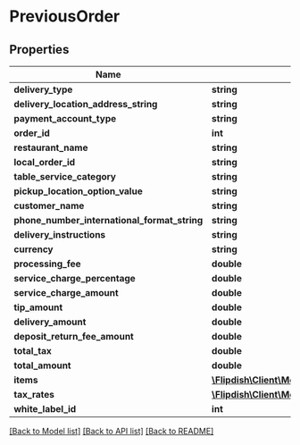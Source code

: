 # PreviousOrder

## Properties
Name | Type | Description | Notes
------------ | ------------- | ------------- | -------------
**delivery_type** | **string** |  | [optional] 
**delivery_location_address_string** | **string** |  | [optional] 
**payment_account_type** | **string** |  | [optional] 
**order_id** | **int** |  | [optional] 
**restaurant_name** | **string** |  | [optional] 
**local_order_id** | **string** |  | [optional] 
**table_service_category** | **string** |  | [optional] 
**pickup_location_option_value** | **string** |  | [optional] 
**customer_name** | **string** |  | [optional] 
**phone_number_international_format_string** | **string** |  | [optional] 
**delivery_instructions** | **string** |  | [optional] 
**currency** | **string** |  | [optional] 
**processing_fee** | **double** |  | [optional] 
**service_charge_percentage** | **double** |  | [optional] 
**service_charge_amount** | **double** |  | [optional] 
**tip_amount** | **double** |  | [optional] 
**delivery_amount** | **double** |  | [optional] 
**deposit_return_fee_amount** | **double** |  | [optional] 
**total_tax** | **double** |  | [optional] 
**total_amount** | **double** |  | [optional] 
**items** | [**\Flipdish\\Client\Models\PreviousOrderItem[]**](PreviousOrderItem.md) |  | [optional] 
**tax_rates** | [**\Flipdish\\Client\Models\TaxRate[]**](TaxRate.md) |  | [optional] 
**white_label_id** | **int** |  | [optional] 

[[Back to Model list]](../README.md#documentation-for-models) [[Back to API list]](../README.md#documentation-for-api-endpoints) [[Back to README]](../README.md)


